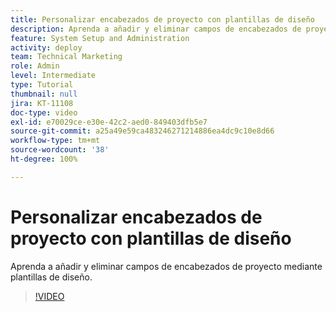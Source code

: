 ```yaml
---
title: Personalizar encabezados de proyecto con plantillas de diseño
description: Aprenda a añadir y eliminar campos de encabezados de proyecto mediante plantillas de diseño.
feature: System Setup and Administration
activity: deploy
team: Technical Marketing
role: Admin
level: Intermediate
type: Tutorial
thumbnail: null
jira: KT-11108
doc-type: video
exl-id: e70029ce-e30e-42c2-aed0-849403dfb5e7
source-git-commit: a25a49e59ca483246271214886ea4dc9c10e8d66
workflow-type: tm+mt
source-wordcount: '38'
ht-degree: 100%

---
```


# Personalizar encabezados de proyecto con plantillas de diseño

Aprenda a añadir y eliminar campos de encabezados de proyecto mediante plantillas de diseño.

>[!VIDEO](https://video.tv.adobe.com/v/3422849?captions=spa)
